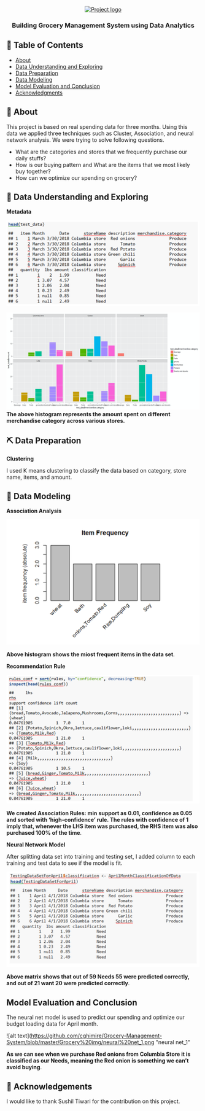 <p align="center">
  <a href="" rel="noopener">
 <img width=200px height=200px src="https://i.imgur.com/6wj0hh6.jpg" alt="Project logo"></a>
</p>

<h3 align="center">Building Grocery Management System using Data Analytics</h3>

<div align="center">

</div>

## 📝 Table of Contents
- [About](#about)
- [Data Understanding and Exploring](#data_understanding_and_exploring)
- [Data Preparation](#data-preparation)
- [Data Modeling](#data-modeling)
- [Model Evaluation and Conclusion](#model-evaluation-and-conclusion)
- [Acknowledgments](#acknowledgement)

## 🧐 About <a name = "about"></a>
This project is based on real spending data for three months. Using this data we applied three techniques such as Cluster, Association, and neural network analysis. We were trying to solve following questions.

* What are the categories and stores that we frequently purchase our daily stuffs?
* How is our buying pattern and What are the items that we most likely buy together?
* How can we optimize our spending on grocery?

## 🎈 Data Understanding and Exploring <a name="data_understanding_and_exploring"></a>

**Metadata**

![alt text](https://github.com/cghimire/Grocery-Management-System/blob/master/Grocery%20img/grocery_1.png "metadata")


![alt text](https://github.com/cghimire/Grocery-Management-System/blob/master/Grocery%20img/grocery_dataviz.png "Visualization")
**The above histogram represents the amount spent on different merchandise category across various stores.** 
## ⛏️ Data Preparation <a name = "data-preparation"></a>

**Clustering**

I used K means clustering to classify the data based on category, store name, items, and amount.

## 🚀 Data Modeling <a name = "data-modeling"></a>

**Association Analysis**

![alt text](https://github.com/cghimire/Grocery-Management-System/blob/master/Grocery%20img/grocery_frequentItems.png "Most frequent Items")

**Above histogram shows the miost frequent items in the data set**.

**Recommendation Rule**

![alt text](https://github.com/cghimire/Grocery-Management-System/blob/master/Grocery%20img/recom%20rule.png "recommendation rule")     

**We created Association Rules: min support as 0.01, confidence as 0.05 and sorted with ‘high-confidence’ rule. The rules with confidence of 1  imply that, whenever the LHS item was purchased, the RHS item was also purchased 100% of the time**.

**Neural Network Model**

After splitting data set into training and testing set, I added column to each training and test data to see if the model is fit.

![alt text](https://github.com/cghimire/Grocery-Management-System/blob/master/Grocery%20img/neural%20net.png "neural net")

**Above matrix shows that out of 59 Needs 55 were predicted correctly, and out of 21 want 20 were predicted correctly**.

## Model Evaluation and Conclusion <a name = "model-evaluation-and-conclusion"></a>

The neural net model is used to predict our spending and optimize our budget loading data for April month.

![alt text](https://github.com/cghimire/Grocery-Management-System/blob/master/Grocery%20img/neural%20net_1.png "neural net_1"

**As we can see when we purchase Red onions from Columbia Store it is classified as our Needs, meaning the Red onion is something we can’t avoid buying**.

## 🎉 Acknowledgements <a name = "acknowledgement"></a>
I would like to thank Sushil Tiwari for the contribution on this project. 
